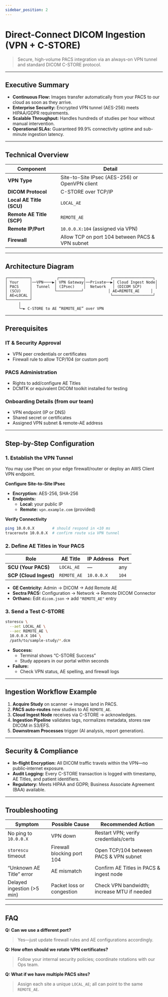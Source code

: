 ```yaml
---
sidebar_position: 2
---
```


# Direct-Connect DICOM Ingestion (VPN + C-STORE)

> Secure, high-volume PACS integration via an always-on VPN tunnel and standard DICOM C-STORE protocol.

---

## Executive Summary

- **Continuous Flow:** Images transfer automatically from your PACS to our cloud as soon as they arrive.
- **Enterprise Security:** Encrypted VPN tunnel (AES-256) meets HIPAA/GDPR requirements.
- **Scalable Throughput:** Handles hundreds of studies per hour without manual intervention.
- **Operational SLAs:** Guaranteed 99.9% connectivity uptime and sub-minute ingestion latency.

---

## Technical Overview

| Component                 | Detail                                          |
| ------------------------- | ----------------------------------------------- |
| **VPN Type**              | Site-to-Site IPsec (AES-256) or OpenVPN client  |
| **DICOM Protocol**        | C-STORE over TCP/IP                             |
| **Local AE Title (SCU)**  | `LOCAL_AE`                                      |
| **Remote AE Title (SCP)** | `REMOTE_AE`                                     |
| **Remote IP/Port**        | `10.0.0.X:104` (assigned via VPN)               |
| **Firewall**              | Allow TCP on port 104 between PACS & VPN subnet |

---

## Architecture Diagram

```text
┌──────────┐           ┌───────────┐           ┌──────────────────┐
│ Your     │──VPN────▶│ VPN Gateway│──Private──▶│ Cloud Ingest Node│
│ PACS     │  Tunnel  │ (IPsec)    │  Network   │ (DICOM SCP)      │
│ (SCU)    │          └───────────┘           │ AE=REMOTE_AE     │
│ AE=LOCAL │                                   └──────────────────┘
└──────────┘
      │
      └─► C-STORE to AE “REMOTE_AE” over VPN
```

---

## Prerequisites

### IT & Security Approval

- VPN peer credentials or certificates
- Firewall rule to allow TCP/104 (or custom port)

### PACS Administration

- Rights to add/configure AE Titles
- DCMTK or equivalent DICOM toolkit installed for testing

### Onboarding Details (from our team)

- VPN endpoint (IP or DNS)
- Shared secret or certificates
- Assigned VPN subnet & remote-AE address

---

## Step-by-Step Configuration

### 1. Establish the VPN Tunnel

You may use IPsec on your edge firewall/router or deploy an AWS Client VPN endpoint.

**Configure Site-to-Site IPsec**

- **Encryption:** AES-256, SHA-256
- **Endpoints:**
  - **Local:** your public IP
  - **Remote:** `vpn.example.com` (provided)

**Verify Connectivity**

```bash
ping 10.0.0.X        # should respond in <10 ms
traceroute 10.0.0.X  # confirm route via VPN tunnel
```

### 2. Define AE Titles in Your PACS

| Role                   | AE Title    | IP Address | Port  |
| ---------------------- | ----------- | ---------- | ----- |
| **SCU (Your PACS)**    | `LOCAL_AE`  | —          | any   |
| **SCP (Cloud Ingest)** | `REMOTE_AE` | `10.0.0.X` | `104` |

- **GE Centricity:** Admin → DICOM → Add Remote AE
- **Sectra PACS:** Configuration → Network → Remote DICOM Connector
- **Orthanc:** Edit `dicom.json` → add `"REMOTE_AE"` entry

### 3. Send a Test C-STORE

```bash
storescu \
  --aet LOCAL_AE \
  --aec REMOTE_AE \
  10.0.0.X 104 \
  /path/to/sample-study/*.dcm
```

- **Success:**
  - Terminal shows “C-STORE Success”
  - Study appears in our portal within seconds
- **Failure:**
  - Check VPN status, AE spelling, and firewall logs

---

## Ingestion Workflow Example

1. **Acquire Study** on scanner → images land in PACS.
2. **PACS auto‑routes** new studies to AE `REMOTE_AE`.
3. **Cloud Ingest Node** receives via C-STORE → acknowledges.
4. **Ingestion Pipeline** validates tags, normalizes metadata, stores raw DICOM in S3/EFS.
5. **Downstream Processes** trigger (AI analysis, report generation).

---

## Security & Compliance

- **In‑flight Encryption:** All DICOM traffic travels within the VPN—no public‑internet exposure.
- **Audit Logging:** Every C-STORE transaction is logged with timestamp, AE Titles, and patient identifiers.
- **Regulatory:** Meets HIPAA and GDPR; Business Associate Agreement (BAA) available.

---

## Troubleshooting

| Symptom                    | Possible Cause             | Recommended Action                          |
| -------------------------- | -------------------------- | ------------------------------------------- |
| No ping to `10.0.0.X`      | VPN down                   | Restart VPN; verify credentials/certs       |
| `storescu` timeout         | Firewall blocking port 104 | Open TCP/104 between PACS & VPN subnet      |
| “Unknown AE Title” error   | AE mismatch                | Confirm AE Titles in PACS & ingest node     |
| Delayed ingestion (>5 min) | Packet loss or congestion  | Check VPN bandwidth; increase MTU if needed |

---

## FAQ

**Q: Can we use a different port?**

> Yes—just update firewall rules and AE configurations accordingly.

**Q: How often should we rotate VPN certificates?**

> Follow your internal security policies; coordinate rotations with our Ops team.

**Q: What if we have multiple PACS sites?**

> Assign each site a unique `LOCAL_AE`; all can point to the same `REMOTE_AE`.
